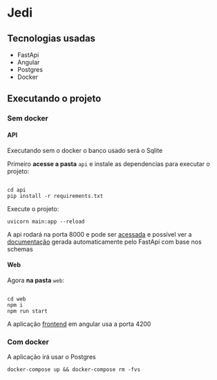 # Jedi

## Tecnologias usadas

- FastApi
- Angular
- Postgres
- Docker

## Executando o projeto

### Sem docker

#### API

Executando sem o docker o banco usado será o Sqlite

Primeiro **acesse a pasta** `api` e instale as dependencias para executar o projeto:

```shell

cd api
pip install -r requirements.txt
```

Execute o projeto:

```shell
uvicorn main:app --reload
```

A api rodará na porta 8000 e pode ser [acessada](http://localhost:8000/) e possível ver a [documentação](http://localhost:8000/docs) gerada automaticamente pelo FastApi com base nos schemas

#### Web

Agora **na pasta** `web`:

```shell

cd web
npm i
npm run start
```

A aplicação [frontend](http://localhost:4200/) em angular usa a porta 4200

### Com docker

A aplicação irá usar o Postgres

```shell
docker-compose up && docker-compose rm -fvs
```
